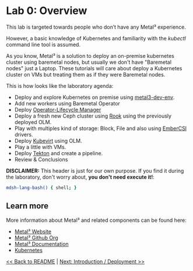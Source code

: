 # Lab 0: Overview

This lab is targeted towards people who don’t have any Metal³ experience.

However, a basic knowledge of Kubernetes and familiarity with the *kubectl* command line tool is assumed.

As you know, Metal³ is a solution to deploy an on-premise kubernetes cluster using baremetal nodes, but usually we don't have "Baremetal nodes" just a Laptop. These tutorials will care about deploy a Kubernetes cluster on VMs but treating them as if they were Baremetal nodes.

This is how looks like the laboratory agenda:

* Deploy and explore Kubernetes on premise using [metal3-dev-env](https://github.com/metal3-io/metal3-dev-env/).
* Add new workers using Baremetal Operator
* Deploy [Operator-Lifecycle Manager](https://github.com/operator-framework/operator-lifecycle-manage://github.com/operator-framework/operator-lifecycle-manager)
* Deploy a fresh new Ceph cluster using [Rook](https://rook.io/) using the previously deployed OLM.
* Play with multiples kind of storage: Block, File and also using [EmberCSI](https://ember-csi.io/) drivers.
* Deploy [Kubevirt](https://kubevirt.io/) using OLM.
* Play a little with VMs.
* Deploy [Tekton](https://cloud.google.com/tekton/) and create a pipeline.
* Review & Conclusions

**DISCLAIMER:** This header is just for our own purpose. If you find it during the laboratory, don't worry about, **you don't need execute it!**:

```bash @mdsh
mdsh-lang-bash() { shell; }
```


## Learn more

More information about Metal³ and related components can be found here:

- [Metal³ Website](https://metal3.io/)
- [Metal³ Github Org](https://github.com/metal3-io)
- [Metal³ Documentation](https://metal3.io/documentation.html)
- [Kubernetes](https://kubernetes.io)

[<< Back to README](../README.md) | [Next: Introduction / Deployment >>](../lab001.md)
